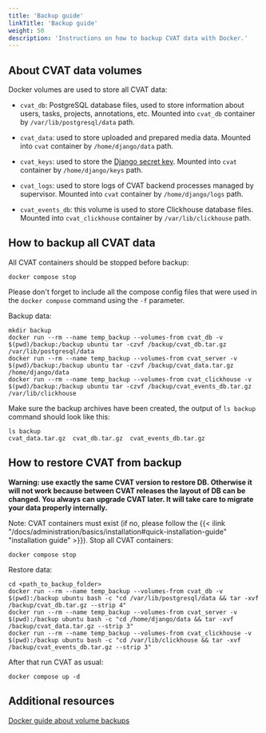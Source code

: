 ```yaml
---
title: 'Backup guide'
linkTitle: 'Backup guide'
weight: 50
description: 'Instructions on how to backup CVAT data with Docker.'
---
```


<!--lint disable heading-style-->

## About CVAT data volumes

Docker volumes are used to store all CVAT data:

- `cvat_db`: PostgreSQL database files, used to store information about users, tasks, projects, annotations, etc.
  Mounted into `cvat_db` container by `/var/lib/postgresql/data` path.

- `cvat_data`: used to store uploaded and prepared media data.
  Mounted into `cvat` container by `/home/django/data` path.

- `cvat_keys`: used to store the [Django secret key](https://docs.djangoproject.com/en/4.2/ref/settings/#std-setting-SECRET_KEY).
  Mounted into `cvat` container by `/home/django/keys` path.

- `cvat_logs`: used to store logs of CVAT backend processes managed by supervisor.
  Mounted into `cvat` container by `/home/django/logs` path.

- `cvat_events_db`: this volume is used to store Clickhouse database files.
  Mounted into `cvat_clickhouse` container by `/var/lib/clickhouse` path.

## How to backup all CVAT data

All CVAT containers should be stopped before backup:

```shell
docker compose stop
```

Please don't forget to include all the compose config files that were used in the `docker compose` command
using the `-f` parameter.

Backup data:

```shell
mkdir backup
docker run --rm --name temp_backup --volumes-from cvat_db -v $(pwd)/backup:/backup ubuntu tar -czvf /backup/cvat_db.tar.gz /var/lib/postgresql/data
docker run --rm --name temp_backup --volumes-from cvat_server -v $(pwd)/backup:/backup ubuntu tar -czvf /backup/cvat_data.tar.gz /home/django/data
docker run --rm --name temp_backup --volumes-from cvat_clickhouse -v $(pwd)/backup:/backup ubuntu tar -czvf /backup/cvat_events_db.tar.gz /var/lib/clickhouse
```

Make sure the backup archives have been created, the output of `ls backup` command should look like this:

```shell
ls backup
cvat_data.tar.gz  cvat_db.tar.gz  cvat_events_db.tar.gz
```

## How to restore CVAT from backup

**Warning: use exactly the same CVAT version to restore DB. Otherwise
it will not work because between CVAT releases the layout of DB can be
changed. You always can upgrade CVAT later. It will take care to migrate
your data properly internally.**

Note: CVAT containers must exist (if no, please follow the
{{< ilink "/docs/administration/basics/installation#quick-installation-guide" "installation guide" >}}).
Stop all CVAT containers:

```shell
docker compose stop
```

Restore data:

```shell
cd <path_to_backup_folder>
docker run --rm --name temp_backup --volumes-from cvat_db -v $(pwd):/backup ubuntu bash -c "cd /var/lib/postgresql/data && tar -xvf /backup/cvat_db.tar.gz --strip 4"
docker run --rm --name temp_backup --volumes-from cvat_server -v $(pwd):/backup ubuntu bash -c "cd /home/django/data && tar -xvf /backup/cvat_data.tar.gz --strip 3"
docker run --rm --name temp_backup --volumes-from cvat_clickhouse -v $(pwd):/backup ubuntu bash -c "cd /var/lib/clickhouse && tar -xvf /backup/cvat_events_db.tar.gz --strip 3"
```

After that run CVAT as usual:

```shell
docker compose up -d
```

## Additional resources

[Docker guide about volume backups](https://docs.docker.com/storage/volumes/#backup-restore-or-migrate-data-volumes)
